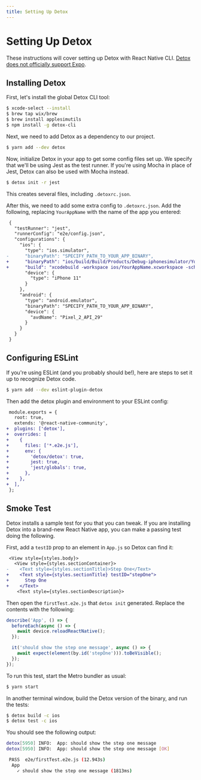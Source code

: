 ```yaml
---
title: Setting Up Detox
---
```


# Setting Up Detox

These instructions will cover setting up Detox with React Native CLI. [Detox does not officially support Expo](https://github.com/wix/Detox/blob/master/docs/Guide.Expo.md).

## Installing Detox

First, let's install the global Detox CLI tool:

```bash
$ xcode-select --install
$ brew tap wix/brew
$ brew install applesimutils
$ npm install -g detox-cli
```

Next, we need to add Detox as a dependency to our project.

```bash
$ yarn add --dev detox
```

Now, initialize Detox in your app to get some config files set up. We specify that we'll be using Jest as the test runner. If you're using Mocha in place of Jest, Detox can also be used with Mocha instead.

```bash
$ detox init -r jest
```

This creates several files, including `.detoxrc.json`.

After this, we need to add some extra config to `.detoxrc.json`. Add the following, replacing `YourAppName` with the name of the app you entered:

```diff
 {
   "testRunner": "jest",
   "runnerConfig": "e2e/config.json",
   "configurations": {
     "ios": {
       "type": "ios.simulator",
-      "binaryPath": "SPECIFY_PATH_TO_YOUR_APP_BINARY",
+      "binaryPath": "ios/build/Build/Products/Debug-iphonesimulator/YourAppName.app",
+      "build": "xcodebuild -workspace ios/YourAppName.xcworkspace -scheme YourAppName -configuration Debug -sdk iphonesimulator -derivedDataPath ios/build",
       "device": {
         "type": "iPhone 11"
       }
     },
     "android": {
       "type": "android.emulator",
       "binaryPath": "SPECIFY_PATH_TO_YOUR_APP_BINARY",
       "device": {
         "avdName": "Pixel_2_API_29"
       }
     }
   }
 }
```

## Configuring ESLint

If you're using ESLint (and you probably should be!), here are steps to set it up to recognize Detox code.

```bash
$ yarn add --dev eslint-plugin-detox
```

Then add the detox plugin and environment to your ESLint config:

```diff
 module.exports = {
   root: true,
   extends: '@react-native-community',
+  plugins: ['detox'],
+  overrides: [
+    {
+      files: ['*.e2e.js'],
+      env: {
+        'detox/detox': true,
+        jest: true,
+        'jest/globals': true,
+      },
+    },
+  ],
 };
```

## Smoke Test

Detox installs a sample test for you that you can tweak. If you are installing Detox into a brand-new React Native app, you can make a passing test doing the following.

First, add a `testID` prop to an element in `App.js` so Detox can find it:

```diff
 <View style={styles.body}>
   <View style={styles.sectionContainer}>
-    <Text style={styles.sectionTitle}>Step One</Text>
+    <Text style={styles.sectionTitle} testID="stepOne">
+      Step One
+    </Text>
    <Text style={styles.sectionDescription}>
```

Then open the `firstTest.e2e.js` that `detox init` generated. Replace the contents with the following:

```javascript
describe('App', () => {
  beforeEach(async () => {
    await device.reloadReactNative();
  });

  it('should show the step one message', async () => {
    await expect(element(by.id('stepOne'))).toBeVisible();
  });
});
```

To run this test, start the Metro bundler as usual:

```bash
$ yarn start
```

In another terminal window, build the Detox version of the binary, and run the tests:

```bash
$ detox build -c ios
$ detox test -c ios
```

You should see the following output:

```bash
detox[5950] INFO:  App: should show the step one message
detox[5950] INFO:  App: should show the step one message [OK]

 PASS  e2e/firstTest.e2e.js (12.943s)
  App
    ✓ should show the step one message (1813ms)
```
